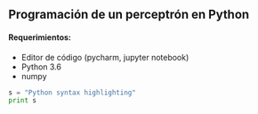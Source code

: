 ## Programación de un perceptrón en Python
#### Requerimientos:
- Editor de código (pycharm, jupyter notebook)
- Python 3.6
- numpy


```python
s = "Python syntax highlighting"
print s
```
